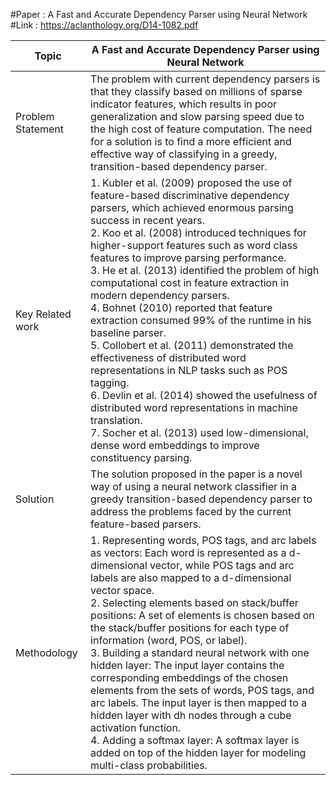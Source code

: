 
#Paper : A Fast and Accurate Dependency Parser using Neural Network
#Link : https://aclanthology.org/D14-1082.pdf

|   Topic               |  A Fast and Accurate Dependency Parser using Neural Network   |
| --------              |  ----------------------------                                 |
| Problem Statement     | The problem with current dependency parsers is that they classify based on millions of sparse indicator features, which results in poor generalization and slow parsing speed due to the high cost of feature computation. The need for a solution is to find a more efficient and effective way of classifying in a greedy, transition-based dependency parser. |
|   Key Related work    | 1. Kubler et al. (2009) proposed the use of feature-based discriminative dependency parsers, which achieved enormous parsing success in recent years. <br /> 2. Koo et al. (2008) introduced techniques for higher-support features such as word class features to improve parsing performance. <br /> 3. He et al. (2013) identified the problem of high computational cost in feature extraction in modern dependency parsers.<br /> 4. Bohnet (2010) reported that feature extraction consumed 99% of the runtime in his baseline parser. <br />5. Collobert et al. (2011) demonstrated the effectiveness of distributed word representations in NLP tasks such as POS tagging.<br />6. Devlin et al. (2014) showed the usefulness of distributed word representations in machine translation.<br />7. Socher et al. (2013) used low-dimensional, dense word embeddings to improve constituency parsing.<br /> |
| Solution | The solution proposed in the paper is a novel way of using a neural network classifier in a greedy transition-based dependency parser to address the problems faced by the current feature-based parsers.|
| Methodology | 1. Representing words, POS tags, and arc labels as vectors: Each word is represented as a d-dimensional vector, while POS tags and arc labels are also mapped to a d-dimensional vector space. <br /> 2. Selecting elements based on stack/buffer positions: A set of elements is chosen based on the stack/buffer positions for each type of information (word, POS, or label). <br /> 3. Building a standard neural network with one hidden layer: The input layer contains the corresponding embeddings of the chosen elements from the sets of words, POS tags, and arc labels. The input layer is then mapped to a hidden layer with dh nodes through a cube activation function. <br /> 4. Adding a softmax layer: A softmax layer is added on top of the hidden layer for modeling multi-class probabilities. |
